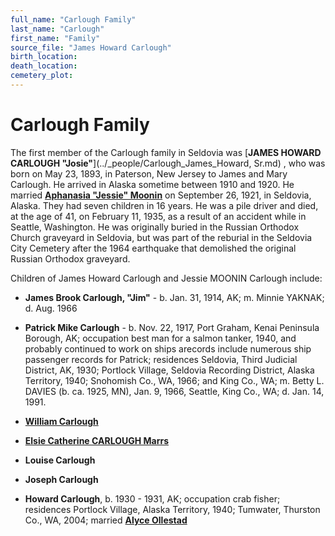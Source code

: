```yaml
---
full_name: "Carlough Family"
last_name: "Carlough"
first_name: "Family"
source_file: "James Howard Carlough"
birth_location:
death_location:
cemetery_plot: 
---
```

# Carlough Family

The first member of the Carlough family in Seldovia was [**JAMES HOWARD CARLOUGH "Josie"**](../_people/Carlough_James_Howard, Sr.md) , who was born on May 23, 1893, in Paterson,
New Jersey to James and Mary Carlough. He arrived in Alaska sometime
between 1910 and 1920. He married [**Aphanasia "Jessie" Moonin**](../_people/Barnhardt_Jessie_Moonin.md) on September 26,
1921, in Seldovia, Alaska. They had seven children in 16 years. He was a
pile driver and died, at the age of 41, on February 11, 1935, as a result of an accident while in
Seattle, Washington. He was originally buried in the
Russian Orthodox Church graveyard in Seldovia, but was part of the
reburial in the Seldovia City Cemetery after the 1964 earthquake that
demolished the original Russian Orthodox graveyard.

Children of James Howard Carlough and Jessie MOONIN Carlough include:

- **James Brook Carlough, "Jim"** - b. Jan. 31, 1914, AK; m. Minnie YAKNAK; d. Aug. 1966

- **Patrick Mike Carlough** -  b. Nov. 22, 1917, Port Graham, Kenai Peninsula Borough, AK; occupation best man for a salmon tanker, 1940, and probably continued to work on ships arecords include numerous ship passenger records for Patrick; residences Seldovia, Third Judicial District, AK, 1930; Portlock Village, Seldovia Recording District, Alaska Territory, 1940; Snohomish Co., WA, 1966; and King Co., WA; m. Betty L. DAVIES (b. ca. 1925, MN), Jan. 9, 1966, Seattle, King Co., WA; d. Jan. 14, 1991.

- [**William Carlough**](../_people/Carlough_William_A.md)

- [**Elsie Catherine CARLOUGH Marrs**](../_people/Marrs_Elsie_Catherine_Carlough.md)

- **Louise Carlough**

- **Joseph Carlough**

- **Howard Carlough**, b. 1930 - 1931, AK; occupation crab fisher; residences Portlock Village, Alaska Territory, 1940; Tumwater, Thurston Co., WA, 2004; married [**Alyce Ollestad**](../_people/Carlough_Alice_Ollestadt.md)






